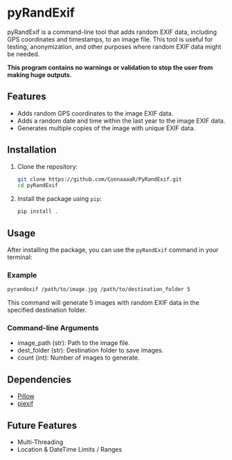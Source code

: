 # pyRandExif

pyRandExif is a command-line tool that adds random EXIF data, including GPS coordinates and timestamps, to an image file. This tool is useful for testing, anonymization, and other purposes where random EXIF data might be needed.

**This program contains no warnings or validation to stop the user from making huge outputs.**

## Features

- Adds random GPS coordinates to the image EXIF data.
- Adds a random date and time within the last year to the image EXIF data.
- Generates multiple copies of the image with unique EXIF data.

## Installation

1. Clone the repository:

    ```sh
    git clone https://github.com/ConnaaaaR/PyRandExif.git
    cd pyRandExif
    ```

2. Install the package using `pip`:

    ```sh
    pip install .
    ```

## Usage

After installing the package, you can use the `pyRandExif` command in your terminal:
### Example
```sh
pyrandexif /path/to/image.jpg /path/to/destination_folder 5
```

This command will generate 5 images with random EXIF data in the specified destination folder.

### Command-line Arguments
- image_path (str): Path to the image file.
- dest_folder (str): Destination folder to save images.
- count (int): Number of images to generate.
  

## Dependencies
- [Pillow](https://python-pillow.org/)
- [piexif](https://github.com/hMatoba/piexif)


## Future Features
- Multi-Threading
- Location & DateTime Limits / Ranges
